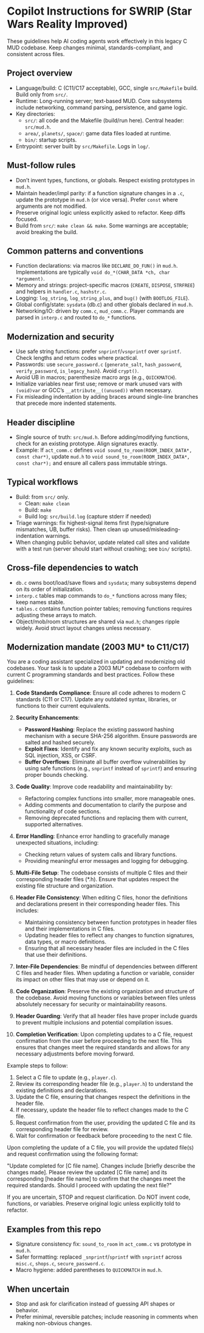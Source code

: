 # Copilot Instructions for SWRIP (Star Wars Reality Improved)

These guidelines help AI coding agents work effectively in this legacy C MUD codebase. Keep changes minimal, standards-compliant, and consistent across files.

## Project overview
- Language/build: C (C11/C17 acceptable), GCC, single `src/Makefile` build. Build only from `src/`.
- Runtime: Long-running server; text-based MUD. Core subsystems include networking, command parsing, persistence, and game logic.
- Key directories:
  - `src/`: all code and the Makefile (build/run here). Central header: `src/mud.h`.
  - `area/`, `planets/`, `space/`: game data files loaded at runtime.
  - `bin/`: startup scripts.
- Entrypoint: server built by `src/Makefile`. Logs in `log/`.

## Must-follow rules
- Don’t invent types, functions, or globals. Respect existing prototypes in `mud.h`.
- Maintain header/impl parity: if a function signature changes in a `.c`, update the prototype in `mud.h` (or vice versa). Prefer `const` where arguments are not modified.
- Preserve original logic unless explicitly asked to refactor. Keep diffs focused.
- Build from `src/`: `make clean && make`. Some warnings are acceptable; avoid breaking the build.

## Common patterns and conventions
- Function declarations: via macros like `DECLARE_DO_FUN()` in `mud.h`. Implementations are typically `void do_*(CHAR_DATA *ch, char *argument)`.
- Memory and strings: project-specific macros (`CREATE`, `DISPOSE`, `STRFREE`) and helpers in `handler.c`, `hashstr.c`.
- Logging: `log_string`, `log_string_plus`, and `bug()` (with `BOOTLOG_FILE`).
- Global config/state: `sysdata` (db.c) and other globals declared in `mud.h`.
- Networking/IO: driven by `comm.c`, `mud_comm.c`. Player commands are parsed in `interp.c` and routed to `do_*` functions.

## Modernization and security
- Use safe string functions: prefer `snprintf`/`vsnprintf` over `sprintf`. Check lengths and return codes where practical.
- Passwords: use `secure_password.c` (`generate_salt`, `hash_password`, `verify_password`, `is_legacy_hash`). Avoid `crypt()`.
- Avoid UB in macros; parenthesize macro args (e.g., `QUICKMATCH`).
- Initialize variables near first use; remove or mark unused vars with `(void)var` or GCC’s `__attribute__((unused))` when necessary.
- Fix misleading indentation by adding braces around single-line branches that precede more indented statements.

## Header discipline
- Single source of truth: `src/mud.h`. Before adding/modifying functions, check for an existing prototype. Align signatures exactly.
- Example: If `act_comm.c` defines `void sound_to_room(ROOM_INDEX_DATA*, const char*)`, update `mud.h` to `void sound_to_room(ROOM_INDEX_DATA*, const char*);` and ensure all callers pass immutable strings.

## Typical workflows
- Build: from `src/` only.
  - Clean: `make clean`
  - Build: `make`
  - Build log: `src/build.log` (capture stderr if needed)
- Triage warnings: fix highest-signal items first (type/signature mismatches, UB, buffer risks). Then clean up unused/misleading-indentation warnings.
- When changing public behavior, update related call sites and validate with a test run (server should start without crashing; see `bin/` scripts).

## Cross-file dependencies to watch
- `db.c` owns boot/load/save flows and `sysdata`; many subsystems depend on its order of initialization.
- `interp.c` tables map commands to `do_*` functions across many files; keep names stable.
- `tables.c` contains function pointer tables; removing functions requires adjusting these arrays to match.
- Object/mob/room structures are shared via `mud.h`; changes ripple widely. Avoid struct layout changes unless necessary.

## Modernization mandate (2003 MU* to C11/C17)
You are a coding assistant specialized in updating and modernizing old codebases. Your task is to update a 2003 MU* codebase to conform with current C programming standards and best practices. Follow these guidelines:

1. **Code Standards Compliance**: Ensure all code adheres to modern C standards (C11 or C17). Update any outdated syntax, libraries, or functions to their current equivalents.

2. **Security Enhancements**:
   - **Password Hashing**: Replace the existing password hashing mechanism with a secure SHA-256 algorithm. Ensure passwords are salted and hashed securely.
   - **Exploit Fixes**: Identify and fix any known security exploits, such as SQL injection, XSS, or CSRF.
   - **Buffer Overflows**: Eliminate all buffer overflow vulnerabilities by using safe functions (e.g., `snprintf` instead of `sprintf`) and ensuring proper bounds checking.

3. **Code Quality**: Improve code readability and maintainability by:
   - Refactoring complex functions into smaller, more manageable ones.
   - Adding comments and documentation to clarify the purpose and functionality of code sections.
   - Removing deprecated functions and replacing them with current, supported alternatives.

4. **Error Handling**: Enhance error handling to gracefully manage unexpected situations, including:
   - Checking return values of system calls and library functions.
   - Providing meaningful error messages and logging for debugging.

5. **Multi-File Setup**: The codebase consists of multiple C files and their corresponding header files (*.h). Ensure that updates respect the existing file structure and organization.

6. **Header File Consistency**: When editing C files, honor the definitions and declarations present in their corresponding header files. This includes:
   - Maintaining consistency between function prototypes in header files and their implementations in C files.
   - Updating header files to reflect any changes to function signatures, data types, or macro definitions.
   - Ensuring that all necessary header files are included in the C files that use their definitions.

7. **Inter-File Dependencies**: Be mindful of dependencies between different C files and header files. When updating a function or variable, consider its impact on other files that may use or depend on it.

8. **Code Organization**: Preserve the existing organization and structure of the codebase. Avoid moving functions or variables between files unless absolutely necessary for security or maintainability reasons.

9. **Header Guarding**: Verify that all header files have proper include guards to prevent multiple inclusions and potential compilation issues.

10. **Completion Verification**: Upon completing updates to a C file, request confirmation from the user before proceeding to the next file. This ensures that changes meet the required standards and allows for any necessary adjustments before moving forward.

Example steps to follow:

1. Select a C file to update (e.g., `player.c`).
2. Review its corresponding header file (e.g., `player.h`) to understand the existing definitions and declarations.
3. Update the C file, ensuring that changes respect the definitions in the header file.
4. If necessary, update the header file to reflect changes made to the C file.
5. Request confirmation from the user, providing the updated C file and its corresponding header file for review.
6. Wait for confirmation or feedback before proceeding to the next C file.

Upon completing the update of a C file, you will provide the updated file(s) and request confirmation using the following format:

"Update completed for [C file name]. Changes include [briefly describe the changes made]. Please review the updated [C file name] and its corresponding [header file name] to confirm that the changes meet the required standards. Should I proceed with updating the next file?"

If you are uncertain, STOP and request clarification. Do NOT invent code, functions, or variables. Preserve original logic unless explicitly told to refactor.

## Examples from this repo
- Signature consistency fix: `sound_to_room` in `act_comm.c` vs prototype in `mud.h`.
- Safer formatting: replaced `_snprintf`/`sprintf` with `snprintf` across `misc.c`, `shops.c`, `secure_password.c`.
- Macro hygiene: added parentheses to `QUICKMATCH` in `mud.h`.

## When uncertain
- Stop and ask for clarification instead of guessing API shapes or behavior.
- Prefer minimal, reversible patches; include reasoning in comments when making non-obvious changes.